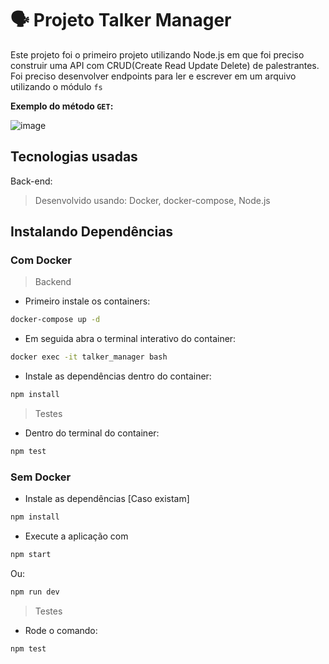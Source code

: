 # :speaking_head: Projeto Talker Manager

Este projeto foi o primeiro projeto utilizando Node.js em que foi preciso construir uma API com CRUD(Create Read Update Delete) de palestrantes. Foi preciso desenvolver endpoints para ler e escrever em um arquivo utilizando o módulo `fs`

**Exemplo do método `GET`:**

![image](https://user-images.githubusercontent.com/106452876/218261237-989d4f99-cc59-443d-8e76-5b52e6044c21.png)

## Tecnologias usadas
Back-end:
> Desenvolvido usando: Docker, docker-compose, Node.js

## Instalando Dependências
### Com Docker
> Backend

* Primeiro instale os containers: 
```bash
docker-compose up -d
``` 

* Em seguida abra o terminal interativo do container: 
```bash
docker exec -it talker_manager bash
``` 

* Instale as dependências dentro do container: 
```bash
npm install
``` 
> Testes

* Dentro do terminal do container:
```bash
npm test
``` 

### Sem Docker

* Instale as dependências [Caso existam]
```bash
npm install
``` 

* Execute a aplicação com 
```bash
npm start
```

Ou: 

```bash
npm run dev
```

> Testes

* Rode o comando:
```bash
npm test
``` 
